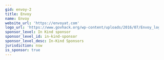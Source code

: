 ```yaml
---
gid: envoy-2
title: Envoy
name: Envoy
website_url: 'https://envoyat.com'
logo_url: 'https://www.govhack.org/wp-content/uploads/2016/07/Envoy_logo_pref_on_light_RGB.png'
sponsor_level: In Kind sponsor
sponsor_level_id: in-kind-sponsor
sponsor_level_desc: In-Kind Sponsors
jurisdiction: nsw
is_sponsor: true
---
```

